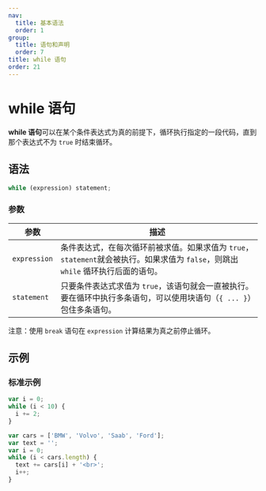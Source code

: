```yaml
---
nav:
  title: 基本语法
  order: 1
group:
  title: 语句和声明
  order: 7
title: while 语句
order: 21
---
```


# while 语句

**while 语句**可以在某个条件表达式为真的前提下，循环执行指定的一段代码，直到那个表达式不为 `true` 时结束循环。

## 语法

```js
while (expression) statement;
```

### 参数

| 参数         | 描述                                                                                                                              |
| ------------ | --------------------------------------------------------------------------------------------------------------------------------- |
| `expression` | 条件表达式，在每次循环前被求值。如果求值为 `true`，`statement`就会被执行。如果求值为 `false`，则跳出 `while` 循环执行后面的语句。 |
| `statement`  | 只要条件表达式求值为 `true`，该语句就会一直被执行。要在循环中执行多条语句，可以使用块语句（`{ ... }`）包住多条语句。              |

注意：使用 `break` 语句在 `expression` 计算结果为真之前停止循环。

## 示例

### 标准示例

```js
var i = 0;
while (i < 10) {
  i += 2;
}
```

```js
var cars = ['BMW', 'Volvo', 'Saab', 'Ford'];
var text = '';
var i = 0;
while (i < cars.length) {
  text += cars[i] + '<br>';
  i++;
}
```
